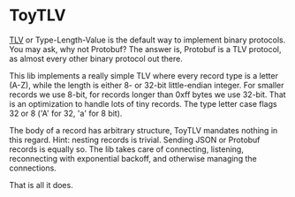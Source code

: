 #   ToyTLV

[TLV][t] or Type-Length-Value is the default way to implement binary protocols.
You may ask, why not Protobuf? The answer is, Protobuf is a TLV protocol, as
almost every other binary protocol out there.

This lib implements a really simple TLV where every record type is a letter
(A-Z), while the length is either 8- or 32-bit little-endian integer. For
smaller records we use 8-bit, for records longer than 0xff bytes we use 32-bit.
That is an optimization to handle lots of tiny records. The type letter case
flags 32 or 8 ('A' for 32, 'a' for 8 bit).

The body of a record has arbitrary structure, ToyTLV mandates nothing in this
regard. Hint: nesting records is trivial. Sending JSON or Protobuf records is
equally so. The lib takes care of connecting, listening, reconnecting with 
exponential backoff, and otherwise managing the connections.

That is all it does.

[t]: https://en.wikipedia.org/wiki/Type%E2%80%93length%E2%80%93value
